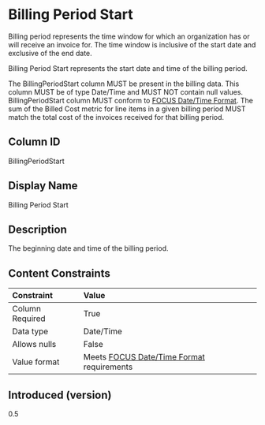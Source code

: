 # Billing Period Start

Billing period represents the time window for which an organization has or will receive an invoice for. The time window is inclusive of the start date and exclusive of the end date.

Billing Period Start represents the start date and time of the billing period.

The BillingPeriodStart column MUST be present in the billing data. This column MUST be of type Date/Time and MUST NOT contain null values. BillingPeriodStart column MUST conform to [FOCUS Date/Time Format](#date/timeformat). The sum of the Billed Cost metric for line items in a given billing period MUST match the total cost of the invoices received for that billing period.

## Column ID

BillingPeriodStart

## Display Name

Billing Period Start

## Description

The beginning date and time of the billing period.

## Content Constraints

| Constraint      | Value                                                         |
|:----------------|:--------------------------------------------------------------|
| Column Required | True                                                          |
| Data type       | Date/Time                                                     |
| Allows nulls    | False                                                         |
| Value format    | Meets [FOCUS Date/Time Format](#date/timeformat) requirements |

## Introduced (version)

0.5
